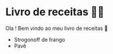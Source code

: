 # Livro de receitas :man_cook:

Ola ! Bem vindo ao meu livro de receitas :wave:

- Strogonoff de frango
- Pavê

